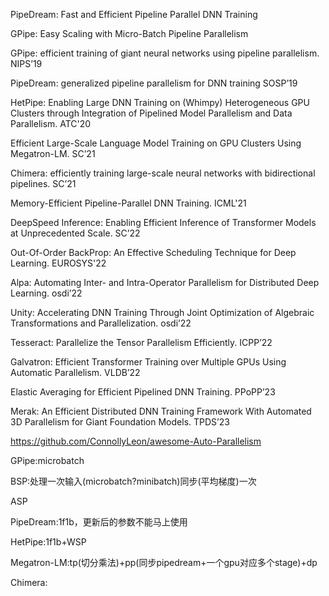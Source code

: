 PipeDream: Fast and Efficient Pipeline Parallel DNN Training

GPipe: Easy Scaling with Micro-Batch Pipeline Parallelism

GPipe: efficient training of giant neural networks using pipeline parallelism. NIPS’19

PipeDream: generalized pipeline parallelism for DNN training SOSP’19

HetPipe: Enabling Large DNN Training on (Whimpy) Heterogeneous GPU Clusters through Integration of Pipelined Model Parallelism and Data Parallelism. ATC'20

Efficient Large-Scale Language Model Training on GPU Clusters Using Megatron-LM. SC’21

Chimera: efficiently training large-scale neural networks with bidirectional pipelines. SC’21

Memory-Efficient Pipeline-Parallel DNN Training. ICML'21

DeepSpeed Inference: Enabling Efficient Inference of Transformer Models at Unprecedented Scale. SC’22

Out-Of-Order BackProp: An Effective Scheduling Technique for Deep Learning. EUROSYS'22

Alpa: Automating Inter- and Intra-Operator Parallelism for Distributed Deep Learning. osdi’22

Unity: Accelerating DNN Training Through Joint Optimization of Algebraic Transformations and Parallelization. osdi’22

Tesseract: Parallelize the Tensor Parallelism Efficiently. ICPP’22

Galvatron: Efficient Transformer Training over Multiple GPUs Using Automatic Parallelism. VLDB’22

Elastic Averaging for Efficient Pipelined DNN Training. PPoPP’23

Merak: An Efficient Distributed DNN Training Framework With Automated 3D Parallelism for Giant Foundation Models. TPDS’23

https://github.com/ConnollyLeon/awesome-Auto-Parallelism



GPipe:microbatch

BSP:处理一次输入(microbatch?minibatch)同步(平均梯度)一次

ASP

PipeDream:1f1b，更新后的参数不能马上使用

HetPipe:1f1b+WSP

Megatron-LM:tp(切分乘法)+pp(同步pipedream+一个gpu对应多个stage)+dp

Chimera:
